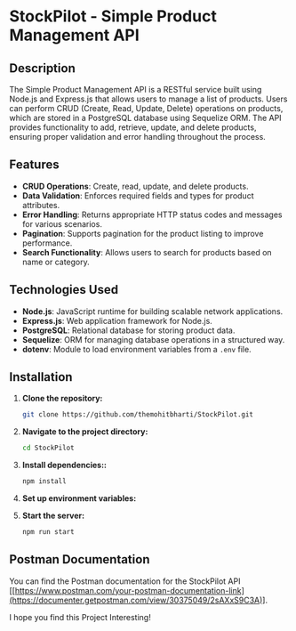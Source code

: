 # StockPilot - Simple Product Management API

## Description

The Simple Product Management API is a RESTful service built using Node.js and Express.js that allows users to manage a list of products. Users can perform CRUD (Create, Read, Update, Delete) operations on products, which are stored in a PostgreSQL database using Sequelize ORM. The API provides functionality to add, retrieve, update, and delete products, ensuring proper validation and error handling throughout the process.

## Features

- **CRUD Operations**: Create, read, update, and delete products.
- **Data Validation**: Enforces required fields and types for product attributes.
- **Error Handling**: Returns appropriate HTTP status codes and messages for various scenarios.
- **Pagination**: Supports pagination for the product listing to improve performance.
- **Search Functionality**: Allows users to search for products based on name or category.

## Technologies Used

- **Node.js**: JavaScript runtime for building scalable network applications.
- **Express.js**: Web application framework for Node.js.
- **PostgreSQL**: Relational database for storing product data.
- **Sequelize**: ORM for managing database operations in a structured way.
- **dotenv**: Module to load environment variables from a `.env` file.

## Installation

1. **Clone the repository:**

   ```bash
   git clone https://github.com/themohitbharti/StockPilot.git

2. **Navigate to the project directory:**

   ```bash
   cd StockPilot

3. **Install dependencies::**

   ```bash
   npm install

4. **Set up environment variables:**



5. **Start the server:**

   ```bash
   npm run start

## Postman Documentation

You can find the Postman documentation for the StockPilot API [[https://www.postman.com/your-postman-documentation-link](https://documenter.getpostman.com/view/30375049/2sAXxS9C3A)].

I hope you find this Project Interesting!

